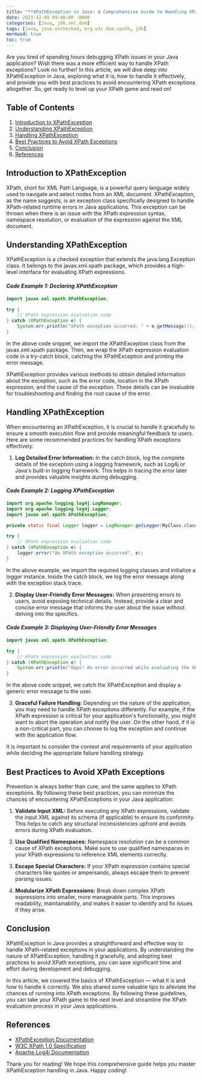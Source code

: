 ```yaml
---
title: "**XPathException in Java: A Comprehensive Guide to Handling XPath Exceptions**"
date: 2023-12-09 09:00:00 -0000
categories: [Java, jdk.xml.dom]
tags: [java, java-unchecked, org.w3c.dom.xpath, jdk]
mermaid: true
toc: true
---
```



Are you tired of spending hours debugging XPath issues in your Java application? Wish there was a more efficient way to handle XPath exceptions? Look no further! In this article, we will dive deep into XPathException in Java, exploring what it is, how to handle it effectively, and provide you with best practices to avoid encountering XPath exceptions altogether. So, get ready to level up your XPath game and read on!

## **Table of Contents**

1. [Introduction to XPathException](#introduction-to-xpathexception)
2. [Understanding XPathException](#understanding-xpathexception)
3. [Handling XPathException](#handling-xpathexception)
4. [Best Practices to Avoid XPath Exceptions](#best-practices-to-avoid-xpath-exceptions)
5. [Conclusion](#conclusion)
6. [References](#references)

## **Introduction to XPathException**

XPath, short for XML Path Language, is a powerful query language widely used to navigate and select nodes from an XML document. XPathException, as the name suggests, is an exception class specifically designed to handle XPath-related runtime errors in Java applications. This exception can be thrown when there is an issue with the XPath expression syntax, namespace resolution, or evaluation of the expression against the XML document.

## **Understanding XPathException**

XPathException is a checked exception that extends the java.lang.Exception class. It belongs to the javax.xml.xpath package, which provides a high-level interface for evaluating XPath expressions.

#### *Code Example 1: Declaring XPathException*

```java
import javax.xml.xpath.XPathException;

try {
    // XPath expression evaluation code
} catch (XPathException e) {
    System.err.println("XPath exception occurred: " + e.getMessage());
}
```

In the above code snippet, we import the XPathException class from the javax.xml.xpath package. Then, we wrap the XPath expression evaluation code in a try-catch block, catching the XPathException and printing the error message.

XPathException provides various methods to obtain detailed information about the exception, such as the error code, location in the XPath expression, and the cause of the exception. These details can be invaluable for troubleshooting and finding the root cause of the error.

## **Handling XPathException**

When encountering an XPathException, it is crucial to handle it gracefully to ensure a smooth execution flow and provide meaningful feedback to users. Here are some recommended practices for handling XPath exceptions effectively:

1. **Log Detailed Error Information:** In the catch block, log the complete details of the exception using a logging framework, such as Log4j or Java's built-in logging framework. This helps in tracing the error later and provides valuable insights during debugging.

#### *Code Example 2: Logging XPathException*

```java
import org.apache.logging.log4j.LogManager;
import org.apache.logging.log4j.Logger;
import javax.xml.xpath.XPathException;

private static final Logger logger = LogManager.getLogger(MyClass.class);

try {
    // XPath expression evaluation code
} catch (XPathException e) {
    logger.error("An XPath exception occurred", e);
}
```

In the above example, we import the required logging classes and initialize a logger instance. Inside the catch block, we log the error message along with the exception stack trace.

2. **Display User-Friendly Error Messages:** When presenting errors to users, avoid exposing technical details. Instead, provide a clear and concise error message that informs the user about the issue without delving into the specifics.

#### *Code Example 3: Displaying User-Friendly Error Messages*

```java
import javax.xml.xpath.XPathException;

try {
    // XPath expression evaluation code
} catch (XPathException e) {
    System.err.println("Oops! An error occurred while evaluating the XPath expression. Please try again later.");
}
```

In the above code snippet, we catch the XPathException and display a generic error message to the user.

3. **Graceful Failure Handling:** Depending on the nature of the application, you may need to handle XPath exceptions differently. For example, if the XPath expression is critical for your application's functionality, you might want to abort the operation and notify the user. On the other hand, if it is a non-critical part, you can choose to log the exception and continue with the application flow.

It is important to consider the context and requirements of your application while deciding the appropriate failure handling strategy.

## **Best Practices to Avoid XPath Exceptions**

Prevention is always better than cure, and the same applies to XPath exceptions. By following these best practices, you can minimize the chances of encountering XPathExceptions in your Java application:

1. **Validate Input XML:** Before executing any XPath expressions, validate the input XML against its schema (if applicable) to ensure its conformity. This helps to catch any structural inconsistencies upfront and avoids errors during XPath evaluation.

2. **Use Qualified Namespaces:** Namespace resolution can be a common cause of XPath exceptions. Make sure to use qualified namespaces in your XPath expressions to reference XML elements correctly.

3. **Escape Special Characters:** If your XPath expression contains special characters like quotes or ampersands, always escape them to prevent parsing issues.

4. **Modularize XPath Expressions:** Break down complex XPath expressions into smaller, more manageable parts. This improves readability, maintainability, and makes it easier to identify and fix issues if they arise.

## **Conclusion**

XPathException in Java provides a straightforward and effective way to handle XPath-related exceptions in your applications. By understanding the nature of XPathException, handling it gracefully, and adopting best practices to avoid XPath exceptions, you can save significant time and effort during development and debugging.

In this article, we covered the basics of XPathException — what it is and how to handle it correctly. We also shared some valuable tips to alleviate the chances of running into XPath exceptions. By following these guidelines, you can take your XPath game to the next level and streamline the XPath evaluation process in your Java applications.

## **References**
- [XPathException Documentation](https://docs.oracle.com/en/java/javase/11/docs/api/java.xml.xpath/javax/xml/xpath/XPathException.html)
- [W3C XPath 1.0 Specification](https://www.w3.org/TR/xpath/)
- [Apache Log4j Documentation](https://logging.apache.org/log4j/)

Thank you for reading! We hope this comprehensive guide helps you master XPathException handling in Java. Happy coding!